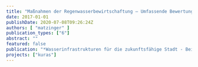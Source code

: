 ```yaml
---
title: "Maßnahmen der Regenwasserbewirtschaftung – Umfassende Bewertung als Entscheidungshilfe"
date: 2017-01-01
publishDate: 2020-07-08T09:26:24Z
authors: [ "matzinger" ]
publication_types: ["6"]
abstract: ""
featured: false
publication: "*Wasserinfrastrukturen für die zukunftsfähige Stadt - Beiträge aus der INIS-Forschung*"
projects: ["kuras"]
---
```


